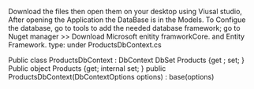 Download the files then open them on your desktop using Viusal studio, 
After opening the Application the DataBase is in the Models. 
To Configue the database, go to tools to add the needed database framework; go to Nuget manager >> Download Microsoft enitity framworkCore. and Entity Framework. 
type: under ProductsDbContext.cs

Public class ProductsDbContext : DbContext
DbSet<Products> Products {get ; set; }
Public object Products {get; internal set; }
public ProductsDbContext(DbContextOptions<ProductsDbContext> options) : base(options) 
